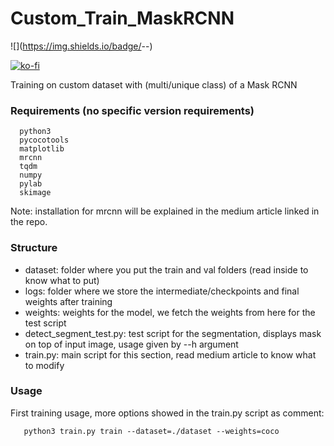 # Custom_Train_MaskRCNN
![](https://img.shields.io/badge/<Implementation>-<Custom Training>-<success>)


[![ko-fi](https://www.ko-fi.com/img/githubbutton_sm.svg)](https://ko-fi.com/R5R11K2H4)

Training on custom dataset with (multi/unique class) of a Mask RCNN

### Requirements (no specific version requirements)
```
  python3
  pycocotools
  matplotlib
  mrcnn
  tqdm
  numpy
  pylab
  skimage
```
Note: installation for mrcnn will be explained in the medium article linked in the repo.
### Structure
- dataset: folder where you put the train and val folders (read inside to know what to put)
- logs: folder where we store the intermediate/checkpoints and final weights after training
- weights: weights for the model, we fetch the weights from here for the test script
- detect_segment_test.py: test script for the segmentation, displays mask on top of input image, usage given by --h argument
- train.py: main script for this section, read medium article to know what to modify

### Usage 
First training usage, more options showed in the train.py script as comment:
```
   python3 train.py train --dataset=./dataset --weights=coco
```

